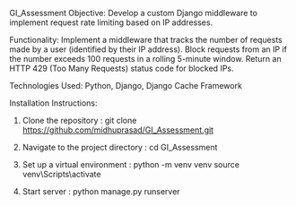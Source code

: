 GI_Assessment
Objective:
  Develop a custom Django middleware to implement request rate limiting based on IP addresses.

Functionality:
  Implement a middleware that tracks the number of requests made by a user (identified by their IP address).
Block requests from an IP if the number exceeds 100 requests in a rolling 5-minute window.
Return an HTTP 429 (Too Many Requests) status code for blocked IPs.

Technologies Used:
  Python,
  Django,
  Django Cache Framework

Installation Instructions:

1) Clone the repository :
  git clone https://github.com/midhuprasad/GI_Assessment.git

2) Navigate to the project directory :
  cd GI_Assessment

3) Set up a virtual environment : 
  python -m venv venv
  source venv\Scripts\activate

4) Start server : 
python manage.py runserver
